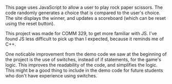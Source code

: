 This page uses JavaScript to allow a user to play rock paper scissors. The code randomly generates a choice that is compared to the user's choice. The site displays the winner, and updates a scoreboard (which can be reset using the reset button).

This project was made for COMM 329, to get more familiar with JS. I've found JS less difficult to pick up than I expected, because it reminds me of C++.

One noticable improvement from the demo code we saw at the beginning of the project is the use of switches, instead of if statements, for the game's logic. This improves the readability of the code, and simplifies the logic. This might be a good thing to include in the demo code for future students who don't have experience using switches.